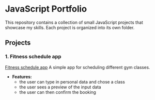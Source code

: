 # JavaScript Portfolio

This repository contains a collection of small JavaScript projects that showcase my skills. Each project is organized into its own folder.

## Projects

### 1. Fitness schedule app 
[Fitness schedule app](https://github.com/StefanChervenkov/js-portfolio-projects/blob/main/01.%20Fitness-class-schedule)
A simple app for scheduling different gym classes. 
- **Features:**
    - the user can type in personal data and chose a class
    - the user sees a preview of the input data
    - the user can then confirm the booking



